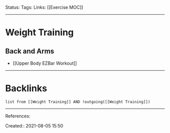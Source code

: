 Status: 
Tags: 
Links: [[Exercise MOC]]
___
# Weight Training
## Back and Arms
- [[Upper Body EZBar Workout]]
___
# Backlinks
```dataview
list from [[Weight Training]] AND !outgoing([[Weight Training]])
```
___
References:

Created:: 2021-08-05 15:50
